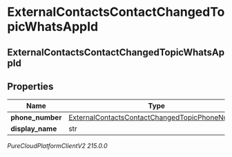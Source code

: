 # ExternalContactsContactChangedTopicWhatsAppId

## ExternalContactsContactChangedTopicWhatsAppId

## Properties

|Name | Type | Description | Notes|
|------------ | ------------- | ------------- | -------------|
| **phone_number** | [ExternalContactsContactChangedTopicPhoneNumber](ExternalContactsContactChangedTopicPhoneNumber) |  | [optional] |
| **display_name** | str |  | [optional] |



_PureCloudPlatformClientV2 215.0.0_
